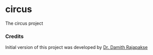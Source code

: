 # circus

The circus project

### Credits

Initial version of this project was developed by [Dr. Damith Rajapakse](https://github.com/damithc)
